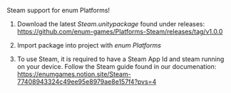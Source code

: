 Steam support for enum Platforms!

1. Download the latest _Steam.unitypackage_ found under releases:
https://github.com/enum-games/Platforms-Steam/releases/tag/v1.0.0

3. Import package into project with _enum Platforms_
   
4. To use Steam, it is required to have a Steam App Id and steam running on your device. Follow the Steam guide found in our documenation: 
https://enumgames.notion.site/Steam-77408943324c49ee95e8979ae8e157f4?pvs=4
